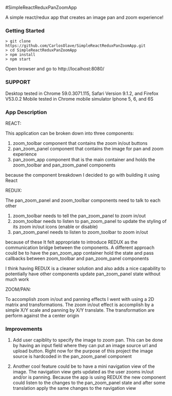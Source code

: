 #SimpleReactReduxPanZoomApp

A simple react/redux app that creates an image pan and zoom experience!

### Getting Started

```
> git clone https://github.com/CarlosOlave/SimpleReactReduxPanZoomApp.git
> cd SimpleReactReduxPanZoomApp
> npm install
> npm start
```

Open browser and go to http://localhost:8080/

### SUPPORT

Desktop tested in Chrome 59.0.3071.115, Safari Version 9.1.2, and Firefox V53.0.2
Mobile tested in Chrome mobile simulator Iphone 5, 6, and 6S

### App Description

REACT:

This application can be broken down into three components:

1) zoom_toolbar component that contains the zoom in/out buttons
2) pan_zoom_panel component that contains the image for pan and zoom experience
3) pan_zoom_app component that is the main container and holds the zoom_toolbar and pan_zoom_panel components

because the component breakdown I decided to go with building it using React

REDUX:

The pan_zoom_panel and zoom_toolbar components need to talk to each other

1) zoom_toolbar needs to tell the pan_zoom_panel to zoom in/out
2) zoom_toolbar needs to listen to pan_zoom_panel to update the styling of its zoom in/out icons (enable or disable)
3) pan_zoom_panel needs to listen to zoom_toolbar to zoom in/out

because of these It felt appropriate to introduce REDUX as the communication bridge between the components. A different approach could be to have the pan_zoom_app container hold the state and pass callbacks between zoom_toolbar and pan_zoom_panel components

I think having REDUX is a cleaner solution and also adds a nice capability to potentially have other components update pan_zoom_panel state without much work

ZOOM/PAN:

To accomplish zoom in/out and panning effects I went with using a 2D matrix and transformations. The zoom in/out effect is accomplish by a simple X/Y scale and panning by X/Y translate. The transformation are perform against the a center origin

### Improvements

1) Add user capiblity to specify the image to zoom pan. This can be done by having an input field where they can put an image source url and upload button. Right now for the purpose of this project the image source is hardcoded in the pan_zoom_panel component

2) Another cool feature could be to have a mini navigation view of the image. The navigation view gets updated as the user zooms in/out and/or is panning. Because the app is using REDUX the new component could listen to the changes to the pan_zoom_panel state and after some translation apply the same changes to the navigation view